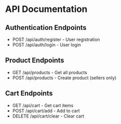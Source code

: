# API Documentation

## Authentication Endpoints
- POST /api/auth/register - User registration
- POST /api/auth/login - User login

## Product Endpoints
- GET /api/products - Get all products
- POST /api/products - Create product (sellers only)

## Cart Endpoints
- GET /api/cart - Get cart items
- POST /api/cart/add - Add to cart
- DELETE /api/cart/clear - Clear cart
